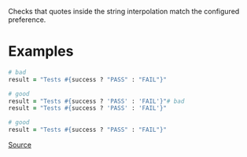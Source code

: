 
Checks that quotes inside the string interpolation
match the configured preference.

# Examples

```ruby
# bad
result = "Tests #{success ? "PASS" : "FAIL"}"

# good
result = "Tests #{success ? 'PASS' : 'FAIL'}"# bad
result = "Tests #{success ? 'PASS' : 'FAIL'}"

# good
result = "Tests #{success ? "PASS" : "FAIL"}"
```

[Source](http://www.rubydoc.info/gems/rubocop/RuboCop/Cop/Style/StringLiteralsInInterpolation)